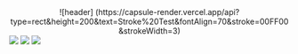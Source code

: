 <div align=center>
![header] (https://capsule-render.vercel.app/api?type=rect&height=200&text=Stroke%20Test&fontAlign=70&stroke=00FF00&strokeWidth=3)
	</div>
<div align="">
	<img src="https://img.shields.io/badge/HTML5-E34F26?style=flat&logo=HTML5&logoColor=white" />
	<img src="https://img.shields.io/badge/CSS3-1572B6?style=flat&logo=CSS3&logoColor=white" />
	<img src="https://img.shields.io/badge/JavaScript-F7DF1E?style=flat&logo=JavaScript&logoColor=white" />

</div>
